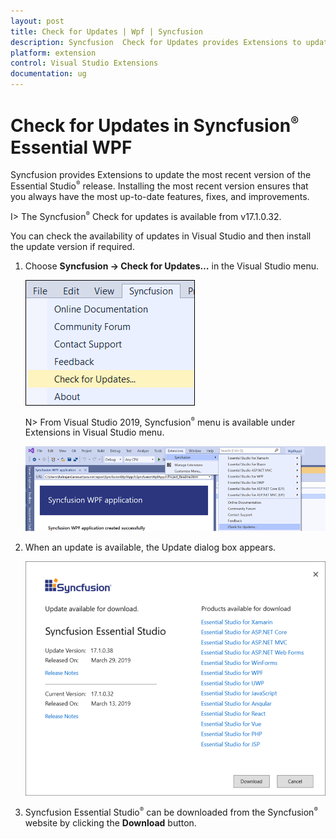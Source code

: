 ```yaml
---
layout: post
title: Check for Updates | Wpf | Syncfusion
description: Syncfusion  Check for Updates provides Extensions to update most recent version of the Essential Studio release.
platform: extension
control: Visual Studio Extensions
documentation: ug
---
```


# Check for Updates in Syncfusion<sup style="font-size:70%">&reg;</sup>  Essential WPF

Syncfusion provides Extensions to update the most recent version of the Essential Studio<sup style="font-size:70%">&reg;</sup>  release. Installing the most recent version ensures that you always have the most up-to-date features, fixes, and improvements.

I> The Syncfusion<sup style="font-size:70%">&reg;</sup>  Check for updates is available from v17.1.0.32.

You can check the availability of updates in Visual Studio and then install the update version if required.

1.	Choose **Syncfusion -> Check for Updates…** in the Visual Studio menu.

	![Syncfusion check for updates menu](Check-for-Updates_images/Check-for-Updates_images-img1.png)

	N> From Visual Studio 2019, Syncfusion<sup style="font-size:70%">&reg;</sup>  menu is available under Extensions in Visual Studio menu.

	![Syncfusion check for updates menu](Check-for-Updates_images/Check-for-Updates_images-img1_2019.png)
   
2.	When an update is available, the Update dialog box appears.

	![Syncfusion check for updates wizard](Check-for-Updates_images/Check-for-Updates_images-img2.png)

3.	Syncfusion Essential Studio<sup style="font-size:70%">&reg;</sup>  can be downloaded from the Syncfusion<sup style="font-size:70%">&reg;</sup>  website by clicking the **Download** button.
